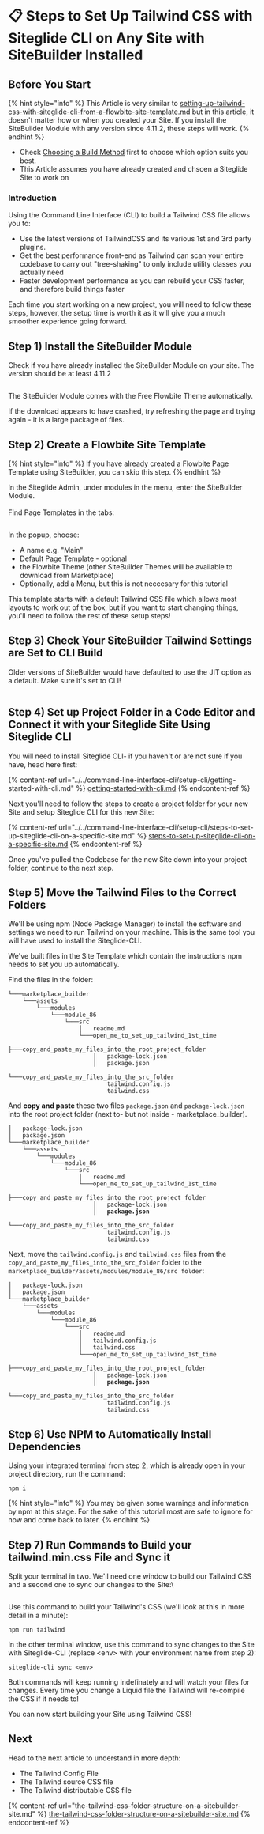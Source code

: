 # 📋 Steps to Set Up Tailwind CSS with Siteglide CLI on Any Site with SiteBuilder Installed

## Before You Start <a href="#before-you-start" id="before-you-start"></a>

{% hint style="info" %}
This Article is very similar to [setting-up-tailwind-css-with-siteglide-cli-from-a-flowbite-site-template.md](setting-up-tailwind-css-with-siteglide-cli-from-a-flowbite-site-template.md "mention") but in this article, it doesn't matter how or when you created your Site. If you install the SiteBuilder Module with any version since 4.11.2, these steps will work.
{% endhint %}

* Check [Choosing a Build Method](https://www.sitegurus.io/documentation/sitebuilder/libraries\_and\_frameworks/libraries\_using\_tailwind\_css\_choosing\_a\_build\_method) first to choose which option suits you best.
* This Article assumes you have already created and chsoen a Siteglide Site to work on

### Introduction <a href="#introduction" id="introduction"></a>

Using the Command Line Interface (CLI) to build a Tailwind CSS file allows you to:

* Use the latest versions of TailwindCSS and its various 1st and 3rd party plugins.
* Get the best performance front-end as Tailwind can scan your entire codebase to carry out "tree-shaking" to only include utility classes you actually need
* Faster development performance as you can rebuild your CSS faster, and therefore build things faster

Each time you start working on a new project, you will need to follow these steps, however, the setup time is worth it as it will give you a much smoother experience going forward.

## Step 1) Install the SiteBuilder Module <a href="#quick-start" id="quick-start"></a>

Check if you have already installed the SiteBuilder Module on your site. The version should be at least 4.11.2

<figure><img src="../../.gitbook/assets/image (8) (1).png" alt=""><figcaption></figcaption></figure>

The SiteBuilder Module comes with the Free Flowbite Theme automatically.&#x20;

If the download appears to have crashed, try refreshing the page and trying again - it is a large package of files.

## Step 2) Create a Flowbite Site Template

{% hint style="info" %}
If you have already created a Flowbite Page Template using SiteBuilder, you can skip this step.
{% endhint %}

In the Siteglide Admin, under modules in the menu, enter the SiteBuilder Module.\
\
Find Page Templates in the tabs:

<figure><img src="../../.gitbook/assets/image (9) (1).png" alt=""><figcaption></figcaption></figure>

In the popup, choose:

* A name e.g. "Main"
* Default Page Template - optional
* the Flowbite Theme (other SiteBuilder Themes will be available to download from Marketplace)
* Optionally, add a Menu, but this is not neccesary for this tutorial

This template starts with a default Tailwind CSS file which allows most layouts to work out of the box, but if you want to start changing things, you'll need to follow the rest of these setup steps!

## Step 3) Check Your SiteBuilder Tailwind Settings are Set to CLI Build

Older versions of SiteBuilder would have defaulted to use the JIT option as a default. Make sure it's set to CLI!

<figure><img src="../../.gitbook/assets/image (10) (1).png" alt=""><figcaption></figcaption></figure>

## Step 4) Set up Project Folder in a Code Editor and Connect it with your Siteglide Site Using Siteglide CLI

You will need to install Siteglide CLI- if you haven't or are not sure if you have, head here first:

{% content-ref url="../../command-line-interface-cli/setup-cli/getting-started-with-cli.md" %}
[getting-started-with-cli.md](../../command-line-interface-cli/setup-cli/getting-started-with-cli.md)
{% endcontent-ref %}

Next you'll need to follow the steps to create a project folder for your new Site and setup Siteglide CLI for this new Site:

{% content-ref url="../../command-line-interface-cli/setup-cli/steps-to-set-up-siteglide-cli-on-a-specific-site.md" %}
[steps-to-set-up-siteglide-cli-on-a-specific-site.md](../../command-line-interface-cli/setup-cli/steps-to-set-up-siteglide-cli-on-a-specific-site.md)
{% endcontent-ref %}

Once you've pulled the Codebase for the new Site down into your project folder, continue to the next step.

## Step 5) Move the Tailwind Files to the Correct Folders

We'll be using npm (Node Package Manager) to install the software and settings we need to run Tailwind on your machine. This is the same tool you will have used to install the Siteglide-CLI.

We've built files in the Site Template which contain the instructions npm needs to set you up automatically.

Find the files in the folder:

```
└───marketplace_builder
    └───assets
        └───modules
            └───module_86
                └───src
                    │   readme.md
                    └───open_me_to_set_up_tailwind_1st_time
                        ├───copy_and_paste_my_files_into_the_root_project_folder
                        │   package-lock.json
                        │   package.json
                        └───copy_and_paste_my_files_into_the_src_folder
                            tailwind.config.js
                            tailwind.css
```

And **copy and paste** these two files `package.json` and `package-lock.json` into the root project folder (next to- but not inside - marketplace\_builder).

<pre><code>│   package-lock.json
│   package.json
└───marketplace_builder
    └───assets
        └───modules
            └───module_86
                └───src
                    │   readme.md
                    └───open_me_to_set_up_tailwind_1st_time
                        ├───copy_and_paste_my_files_into_the_root_project_folder
                        │   package-lock.json
<strong>                        │   package.json
</strong>                        └───copy_and_paste_my_files_into_the_src_folder
                            tailwind.config.js
                            tailwind.css
</code></pre>

Next, move the `tailwind.config.js` and `tailwind.css` files from the `copy_and_paste_my_files_into_the_src_folder` folder to the `marketplace_builder/assets/modules/module_86/src folder`:

<pre><code>│   package-lock.json
│   package.json
└───marketplace_builder
    └───assets
        └───modules
            └───module_86
                └───src
                    │   readme.md
                    │   tailwind.config.js
                    │   tailwind.css
                    └───open_me_to_set_up_tailwind_1st_time
                        ├───copy_and_paste_my_files_into_the_root_project_folder
                        │   package-lock.json
<strong>                        │   package.json
</strong>                        └───copy_and_paste_my_files_into_the_src_folder
                            tailwind.config.js
                            tailwind.css
</code></pre>

## Step 6) Use NPM to Automatically Install Dependencies

Using your integrated terminal from step 2, which is already open in your project directory, run the command:

```
npm i
```

{% hint style="info" %}
You may be given some warnings and information by npm at this stage. For the sake of this tutorial most are safe to ignore for now and come back to later.
{% endhint %}

## Step 7) Run Commands to Build your tailwind.min.css File and Sync it

Split your terminal in two. We'll need one window to build our Tailwind CSS and a second one to sync our changes to the Site:\\

<figure><img src="../../.gitbook/assets/image (2) (1) (1) (1).png" alt=""><figcaption></figcaption></figure>

Use this command to build your Tailwind's CSS (we'll look at this in more detail in a minute):

```
npm run tailwind
```

In the other terminal window, use this command to sync changes to the Site with Siteglide-CLI (replace \<env> with your environment name from step 2):

```
siteglide-cli sync <env>
```

Both commands will keep running indefinately and will watch your files for changes. Every time you change a Liquid file the Tailwind will re-compile the CSS if it needs to!

You can now start building your Site using Tailwind CSS!

## Next

Head to the next article to understand in more depth:

* The Tailwind Config File
* The Tailwind source CSS file
* The Tailwind distributable CSS file

{% content-ref url="the-tailwind-css-folder-structure-on-a-sitebuilder-site.md" %}
[the-tailwind-css-folder-structure-on-a-sitebuilder-site.md](the-tailwind-css-folder-structure-on-a-sitebuilder-site.md)
{% endcontent-ref %}
